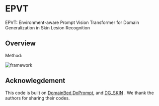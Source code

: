 # EPVT
EPVT: Environment-aware Prompt Vision Transformer for Domain Generalization in Skin Lesion Recognition

## Overview

Method:

![framework](images/framework.png)




## Acknowlegdement

This code is built on [DomainBed](https://github.com/facebookresearch/DomainBed),[DoPrompt](https://github.com/zhengzangw/DoPrompt), and [DG_SKIN](https://github.com/alceubissoto/artifact-generalization-skin) . We thank the authors for sharing their codes.
